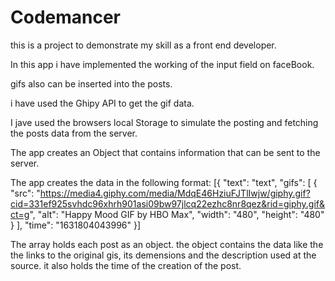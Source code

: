 # Codemancer
this is a project to demonstrate my skill as a front end developer.

In this app i have implemented the working of the input field on faceBook. 

gifs also can be inserted into the posts.

i have used the Ghipy API to get the gif data.

I jave used the browsers local Storage to simulate the posting and fetching the posts data from the server.

The app creates an Object that contains information that can be sent to the server.

The app creates the data in the following format:
[{
    "text": "text",
    "gifs": [
        {
            "src": "https://media4.giphy.com/media/MdqE46HziuFJTlIwjw/giphy.gif?cid=331ef925svhdc96xhrh901asi09bw97jlcq22ezhc8nr8qez&rid=giphy.gif&ct=g",
            "alt": "Happy Mood GIF by HBO Max",
            "width": "480",
            "height": "480"
        }
    ],
    "time": "1631804043996"
}]

The array holds each post as an object. the object contains the data like the the links to the original gis, its demensions and the description used at the source. it also holds the time of the creation of the post.
